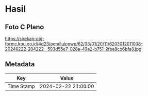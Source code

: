 # Hasil

## Foto C Plano

https://sirekap-obj-formc.kpu.go.id/4d23/pemilu/ppwp/62/03/01/20/11/6203012011008-20240222-204222--593d55e7-028a-49a2-b751-2fbe8cb6bfa8.jpg


## Metadata

| Key        | Value               |
| ---------- | ------------------- |
| Time Stamp | 2024-02-22 21:00:00 |



